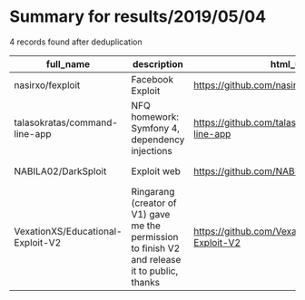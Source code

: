 
# Summary for results/2019/05/04
    
4 records found after deduplication

| full_name | description | html_url | matched_list | matched_count | pushed_at | size | stargazers_count | language | forks_count | vul_ids |
|-----------------------------------|------------------------------------------------------------------------------------------------|------------------------------------------------------|-----------------------|-----------------|---------------------------|--------|--------------------|------------|---------------|-----------|
| nasirxo/fexploit | Facebook Exploit | https://github.com/nasirxo/fexploit | ['exploit'] | 1 | 2019-05-04 12:59:29+00:00 | 59 | 2 | | 3 | [] |
| talasokratas/command-line-app | NFQ homework: Symfony 4, dependency injections | https://github.com/talasokratas/command-line-app | ['command injection'] | 1 | 2019-05-04 15:06:36+00:00 | 166 | 0 | PHP | 0 | [] |
| NABILA02/DarkSploit | Exploit web | https://github.com/NABILA02/DarkSploit | ['exploit', 'sploit'] | 2 | 2019-05-04 11:53:01+00:00 | 0 | 0 | nan | 0 | [] |
| VexationXS/Educational-Exploit-V2 | Ringarang (creator of V1) gave me the permission to finish V2 and release it to public, thanks | https://github.com/VexationXS/Educational-Exploit-V2 | ['exploit'] | 1 | 2019-05-04 16:10:08+00:00 | 16 | 0 | C++ | 0 | [] |
